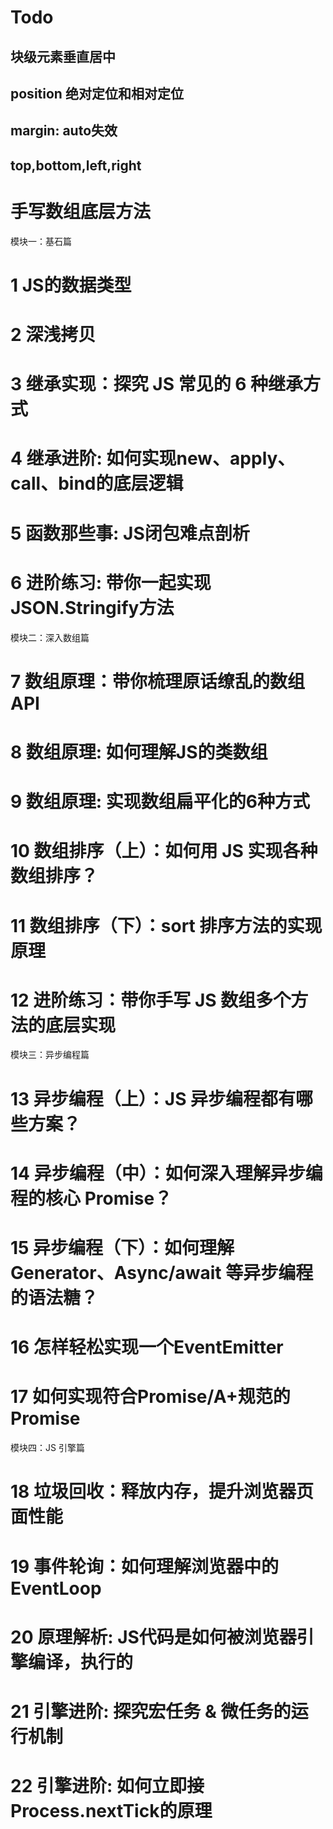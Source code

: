 # Todo
## 块级元素垂直居中
## position 绝对定位和相对定位
## margin: auto失效
## top,bottom,left,right

# 手写数组底层方法
模块一：基石篇
# 1 JS的数据类型
# 2 深浅拷贝
# 3 继承实现：探究 JS 常见的 6 种继承方式
# 4 继承进阶: 如何实现new、apply、call、bind的底层逻辑
# 5 函数那些事: JS闭包难点剖析
# 6 进阶练习: 带你一起实现JSON.Stringify方法
模块二：深入数组篇
# 7 数组原理：带你梳理原话缭乱的数组API
# 8 数组原理: 如何理解JS的类数组
# 9 数组原理: 实现数组扁平化的6种方式
# 10 数组排序（上）：如何用 JS 实现各种数组排序？
# 11 数组排序（下）：sort 排序方法的实现原理
# 12 进阶练习：带你手写 JS 数组多个方法的底层实现
模块三：异步编程篇
# 13 异步编程（上）：JS 异步编程都有哪些方案？
# 14 异步编程（中）：如何深入理解异步编程的核心 Promise？
# 15 异步编程（下）：如何理解 Generator、Async/await 等异步编程的语法糖？
# 16 怎样轻松实现一个EventEmitter
# 17 如何实现符合Promise/A+规范的Promise
模块四：JS 引擎篇
# 18 垃圾回收：释放内存，提升浏览器页面性能
# 19 事件轮询：如何理解浏览器中的EventLoop
# 20 原理解析: JS代码是如何被浏览器引擎编译，执行的
# 21 引擎进阶: 探究宏任务 & 微任务的运行机制
# 22 引擎进阶: 如何立即接Process.nextTick的原理
